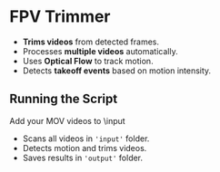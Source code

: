 # FPV Trimmer

- **Trims videos** from detected frames.
- Processes **multiple videos** automatically.
- Uses **Optical Flow** to track motion.
- Detects **takeoff events** based on motion intensity.

## **Running the Script**
Add your MOV videos to \input

- Scans all videos in `'input'` folder.
- Detects motion and trims videos.
- Saves results in `'output'` folder.
